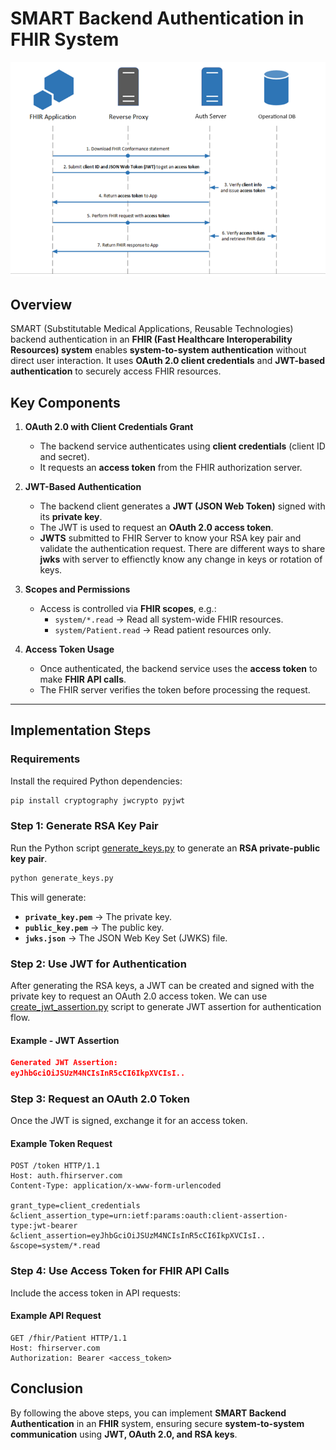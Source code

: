 # SMART Backend Authentication in FHIR System

![Authentication Flow](smart_backend_auth_flow.png)

## Overview
SMART (Substitutable Medical Applications, Reusable Technologies) backend authentication in an **FHIR (Fast Healthcare Interoperability Resources) system** enables **system-to-system authentication** without direct user interaction. It uses **OAuth 2.0 client credentials** and **JWT-based authentication** to securely access FHIR resources.

## Key Components
1. **OAuth 2.0 with Client Credentials Grant**  
   - The backend service authenticates using **client credentials** (client ID and secret).  
   - It requests an **access token** from the FHIR authorization server.  

2. **JWT-Based Authentication**  
   - The backend client generates a **JWT (JSON Web Token)** signed with its **private key**.  
   - The JWT is used to request an **OAuth 2.0 access token**.
   - **JWTS** submitted to FHIR Server to know your RSA key pair and validate the authentication request. There are different ways to share **jwks** with server to effienctly know any change in keys or rotation of keys. 

3. **Scopes and Permissions**  
   - Access is controlled via **FHIR scopes**, e.g.:  
     - `system/*.read` → Read all system-wide FHIR resources.  
     - `system/Patient.read` → Read patient resources only.  

4. **Access Token Usage**  
   - Once authenticated, the backend service uses the **access token** to make **FHIR API calls**.  
   - The FHIR server verifies the token before processing the request.  

---

## **Implementation Steps**

### **Requirements**
Install the required Python dependencies:

```sh
pip install cryptography jwcrypto pyjwt
```

### **Step 1: Generate RSA Key Pair**
Run the Python script [generate_keys.py](generate_keys.py) to generate an **RSA private-public key pair**.

```sh
python generate_keys.py
```

This will generate:
- **`private_key.pem`** → The private key.
- **`public_key.pem`** → The public key.
- **`jwks.json`** → The JSON Web Key Set (JWKS) file.


### **Step 2: Use JWT for Authentication**
After generating the RSA keys, a JWT can be created and signed with the private key to request an OAuth 2.0 access token. We can use [create_jwt_assertion.py](create_jwt_assertion.py) script to generate JWT assertion for authentication flow.

#### Example - JWT Assertion
```json
Generated JWT Assertion:
eyJhbGciOiJSUzM4NCIsInR5cCI6IkpXVCIsI..
```

### **Step 3: Request an OAuth 2.0 Token**
Once the JWT is signed, exchange it for an access token.

#### Example Token Request
```http
POST /token HTTP/1.1  
Host: auth.fhirserver.com  
Content-Type: application/x-www-form-urlencoded  

grant_type=client_credentials
&client_assertion_type=urn:ietf:params:oauth:client-assertion-type:jwt-bearer
&client_assertion=eyJhbGciOiJSUzM4NCIsInR5cCI6IkpXVCIsI..
&scope=system/*.read
```

### **Step 4: Use Access Token for FHIR API Calls**
Include the access token in API requests:

#### Example API Request
```http
GET /fhir/Patient HTTP/1.1
Host: fhirserver.com
Authorization: Bearer <access_token>
```

## **Conclusion**
By following the above steps, you can implement **SMART Backend Authentication** in an **FHIR** system, ensuring secure **system-to-system communication** using **JWT, OAuth 2.0, and RSA keys**.

